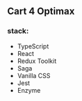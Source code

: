 ## Cart 4 Optimax

### stack:
- TypeScript
- React
- Redux Toolkit
- Saga
- Vanilla CSS
- Jest
- Enzyme
